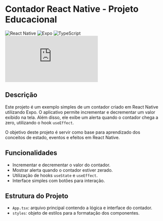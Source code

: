 # Contador React Native - Projeto Educacional

![React Native](https://img.shields.io/badge/React%20Native-Framework-blue?style=flat-square&logo=react)
![Expo](https://img.shields.io/badge/Expo-CLI-1abc9c?style=flat-square&logo=expo)
![TypeScript](https://img.shields.io/badge/TypeScript-Linguagem-3178c6?style=flat-square&logo=typescript)
![Node.js](https://img.shields.io/badge/Node.js-Ambiente%20de%20execução-339933?style=flat-square&logo=node.js)

## Descrição

Este projeto é um exemplo simples de um contador criado em React Native utilizando Expo. O aplicativo permite incrementar e decrementar um valor exibido na tela. Além disso, ele exibe um alerta quando o contador chega a zero, utilizando o hook `useEffect`.

O objetivo deste projeto é servir como base para aprendizado dos conceitos de estado, eventos e efeitos em React Native.

## Funcionalidades

- Incrementar e decrementar o valor do contador.
- Mostrar alerta quando o contador estiver zerado.
- Utilização de hooks `useState` e `useEffect`.
- Interface simples com botões para interação.

## Estrutura do Projeto

- `App.tsx`: arquivo principal contendo a lógica e interface do contador.
- `styles`: objeto de estilos para a formatação dos componentes.